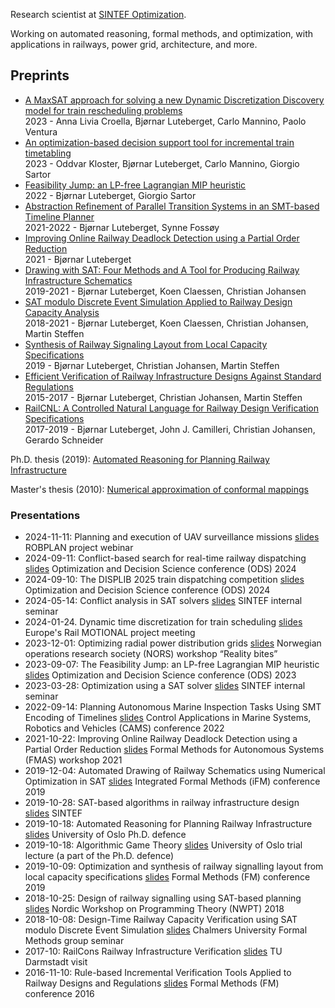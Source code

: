 Research scientist at [SINTEF Optimization](https://www.sintef.no/en/digital/departments-new/applied-mathematics/optimization/).

Working on automated reasoning, formal methods, and optimization, with applications in railways, power grid, architecture, and more.

## Preprints

 * [A MaxSAT approach for solving a new Dynamic Discretization Discovery model for train rescheduling problems](https://luteberget.github.io/preprints/maxsatddd-2024-04-25.pdf)  
 2023 - Anna Livia Croella, Bjørnar Luteberget, Carlo Mannino, Paolo Ventura
 * [An optimization-based decision support tool for incremental train timetabling](https://luteberget.github.io/preprints/orptool-2023-07-05.pdf)  
 2023 - Oddvar Kloster, Bjørnar Luteberget, Carlo Mannino, Giorgio Sartor
 * [Feasibility Jump: an LP-free Lagrangian MIP heuristic](https://luteberget.github.io/preprints/feasibilityjump-2023-01-09.pdf)  
 2022 - Bjørnar Luteberget, Giorgio Sartor
 * [Abstraction Refinement of Parallel Transition Systems in an SMT-based Timeline Planner](https://luteberget.github.io/preprints/smttimelines-2022-08-30.pdf)  
 2021-2022 - Bjørnar Luteberget, Synne Fossøy
 * [Improving Online Railway Deadlock Detection using a Partial Order Reduction](https://luteberget.github.io/preprints/deadlockrail-2021-08-13.pdf)  
 2021 - Bjørnar Luteberget
 * [Drawing with SAT: Four Methods and A Tool for Producing Railway Infrastructure Schematics](https://luteberget.github.io/preprints/schematic-2021-03-18.pdf)  
 2019-2021 - Bjørnar Luteberget, Koen Claessen, Christian Johansen
 * [SAT modulo Discrete Event Simulation Applied to Railway Design Capacity Analysis](https://luteberget.github.io/preprints/satmoddes-railway-capacity-2021-03-18.pdf)  
 2018-2021 - Bjørnar Luteberget, Koen Claessen, Christian Johansen, Martin Steffen
 * [Synthesis of Railway Signaling Layout from Local Capacity Specifications](https://luteberget.github.io/preprints/signaling-synthesis-2019-04-12.pdf)  
 2019 - Bjørnar Luteberget, Christian Johansen, Martin Steffen
 * [Efficient Verification of Railway Infrastructure Designs Against Standard Regulations](https://luteberget.github.io/preprints/staticrules-2017-01-27.pdf)  
 2015-2017 - Bjørnar Luteberget, Christian Johansen, Martin Steffen
 * [RailCNL: A Controlled Natural Language for Railway Design Verification Specifications](https://luteberget.github.io/preprints/railcnl-2019-05-07.pdf)  
 2017-2019 - Bjørnar Luteberget, John J. Camilleri, Christian Johansen, Gerardo Schneider

Ph.D. thesis (2019): [Automated Reasoning for Planning Railway Infrastructure](https://luteberget.github.io/preprints/luteberget-thesis-plain-b5-2019-09-17.pdf)

Master's thesis (2010): [Numerical approximation of conformal mappings](https://luteberget.github.io/preprints/luteberget-numerical_approximation_of_conformal_mappings-2010.pdf)

### Presentations

 * 2024-11-11: Planning and execution of UAV surveillance missions [slides](https://luteberget.github.io/preprints/slides/2024-11-11-surveillance-slides.pdf)
 ROBPLAN project webinar
 * 2024-09-11: Conflict-based search for real-time railway dispatching [slides](https://luteberget.github.io/preprints/slides/2024-09-11-cbs-rail-ods2024-slides.pdf)
 Optimization and Decision Science conference (ODS) 2024
 * 2024-09-10: The DISPLIB 2025 train dispatching competition [slides](https://luteberget.github.io/preprints/slides/2024-09-10-displib-ods2024-slides.pdf)
 Optimization and Decision Science conference (ODS) 2024
 * 2024-05-14: Conflict analysis in SAT solvers [slides](https://luteberget.github.io/preprints/slides/2024-05-14-clause-learning-sintef-slides.pdf)
 SINTEF internal seminar
 * 2024-01-24. Dynamic time discretization for train scheduling [slides](https://luteberget.github.io/preprints/slides/2024-01-24-ddd-motional-slides.pdf)
 Europe's Rail MOTIONAL project meeting
 * 2023-12-01: Optimizing radial power distribution grids [slides](https://luteberget.github.io/preprints/slides/2023-12-01-powerflow-nors-slides.pdf)
 Norwegian operations research society (NORS) workshop “Reality bites” 
 * 2023-09-07: The Feasibility Jump: an LP-free Lagrangian MIP heuristic [slides](https://luteberget.github.io/preprints/slides/2023-09-07-feasibilityjump-ods-slides.pdf)
 Optimization and Decision Science conference (ODS) 2023
 * 2023-03-28: Optimization using a SAT solver [slides](https://luteberget.github.io/preprints/slides/2023-03-28-unsat-core-optimization-sintef-slides.pdf)
 SINTEF internal seminar
 * 2022-09-14: Planning Autonomous Marine Inspection Tasks Using SMT Encoding of Timelines [slides](https://luteberget.github.io/preprints/slides/2022-09-14-smttimelines-slides.pdf)
 Control Applications in Marine Systems, Robotics and Vehicles (CAMS) conference 2022
 * 2021-10-22: Improving Online Railway Deadlock Detection using a Partial Order Reduction [slides](https://luteberget.github.io/preprints/slides/2021-10-22-deadlockrail-slides.pdf)
 Formal Methods for Autonomous Systems (FMAS) workshop 2021
 * 2019-12-04: Automated Drawing of Railway Schematics using Numerical Optimization in SAT [slides](https://luteberget.github.io/preprints/slides/2019-12-04-railschematics-ifm-slides.pdf)
 Integrated Formal Methods (iFM) conference 2019
 * 2019-10-28: SAT-based algorithms in railway infrastructure design [slides](https://luteberget.github.io/preprints/slides/2019-10-28-sintef-slides.pdf)
 SINTEF
 * 2019-10-18: Automated Reasoning for Planning Railway Infrastructure [slides](https://luteberget.github.io/preprints/slides/2019-10-18-phddefence-slides.pdf)
 University of Oslo Ph.D. defence
 * 2019-10-18: Algorithmic Game Theory [slides](https://luteberget.github.io/preprints/slides/2019-10-18-algorithmic-game-theory-uio-slides.pdf)
 University of Oslo trial lecture (a part of the Ph.D. defence)
 * 2019-10-09: Optimization and synthesis of railway signalling layout from local capacity specifications [slides](https://luteberget.github.io/preprints/slides/2019-10-09-railsynthesis-fm-slides.pdf)
 Formal Methods (FM) conference 2019
 * 2018-10-25: Design of railway signalling using SAT-based planning [slides](https://luteberget.github.io/preprints/slides/2018-10-25-nwpt-slides.pdf)
 Nordic Workshop on Programming Theory (NWPT) 2018
 * 2018-10-08: Design-Time Railway Capacity Verification using SAT modulo Discrete Event Simulation [slides](https://luteberget.github.io/preprints/slides/2018-10-08-chalmers-slides.pdf)
 Chalmers University Formal Methods group seminar
 * 2017-10: RailCons Railway Infrastructure Verification [slides](https://luteberget.github.io/preprints/slides/2017-10-darmstadt-slides.pdf)
 TU Darmstadt visit
 * 2016-11-10: Rule-based Incremental Verification Tools Applied to Railway Designs and Regulations [slides](https://luteberget.github.io/preprints/slides/2016-11-10-incrementaldatalog-fm-slides.pdf)
 Formal Methods (FM) conference 2016



